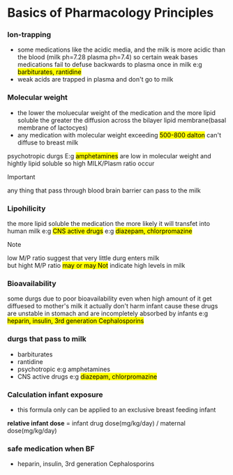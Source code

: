 # Basics of Pharmacology Principles

### Ion-trapping
- some medications like the acidic media, and the milk is more acidic than the blood (milk ph=7.28 plasma ph=7.4) so certain weak bases medications fail to defuse backwards to plasma once in milk e:g <mark> barbiturates, rantidine</mark>
- weak acids are trapped in plasma and don't go to milk

### Molecular weight
- the lower the moluecular weight of the medication and the more lipid soluble the greater the diffusion across the bilayer lipid membrane(basal membrane of lactocyes)
- any medication with molecular weight exceeding <mark>500-800 dalton</mark> can't diffuse to breast milk

psychotropic durgs E:g <mark>amphetamines</mark> are low in molecular weight and hightly lipid soluble so high MILK/Plasm ratio occur

> [!IMPORTANT]
> any thing that pass through blood brain barrier can pass to the milk

### Lipohilicity
the more lipid soluble the medication the more likely it will transfet into human milk e:g <mark>CNS active drugs</mark> e:g <mark>diazepam, chlorpromazine</mark>

> [!NOTE]
> low M/P ratio suggest that very little durg enters milk\
> but hight M/P ratio <mark>may or may Not</mark> indicate high levels in milk

### Bioavailability
some durgs due to poor bioavailability even when high amount of it get diffuesed to mother's milk it actually don't harm infant cause these drugs are unstable in stomach and are incompletely absorbed by infants e:g <mark> heparin, insulin, 3rd generation Cephalosporins</mark>

### durgs that pass to milk
- barbiturates
- rantidine
- psychotropic e:g amphetamines
- CNS active drugs e:g <mark>diazepam, chlorpromazine</mark>

### Calculation infant exposure
- this formula only can be applied to an exclusive breast feeding infant

**relative infant dose** = infant drug dose(mg/kg/day) / maternal dose(mg/kg/day)

### safe medication when BF
- heparin, insulin, 3rd generation Cephalosporins
